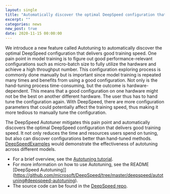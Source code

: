 ```yaml
---
layout: single
title: "Automatically discover the optimal DeepSpeed configuration that delivers good training speed"
excerpt: ""
categories: news
new_post: true
date: 2020-11-15 00:00:00
---
```


We introduce a new feature called Autotuning to automatically discover the optimal DeepSpeed configuration that delivers good training speed. One pain point in model training is to figure out good performance-relevant configurations such as micro-batch size to fully utilize the hardware and achieve a high throughput number. This configuration exploring process is commonly done manually but is important since model training is repeated many times and benefits from using a good configuration. Not only is the hand-tuning process time-consuming, but the outcome is hardware-dependent. This means that a good configuration on one hardware might not be the best on another different hardware. The user thus has to hand tune the configuration again. With DeepSpeed, there are more configuration parameters that could potentially affect the training speed, thus making it more tedious to manually tune the configuration.

The DeepSpeed Autotuner mitigates this pain point and automatically discovers the optimal DeepSpeed configuration that delivers good training speed. It not only reduces the time and resources users spend on tuning, but also can discover configurations better than hand-tuned methods. [DeepSpeedExamples](https://github.com/microsoft/DeepSpeedExamples/tree/master/autotuning) would demonstrate the effectiveness of autotuning across different models.

* For a brief overview, see the [Autotuning tutorial](https://www.deepspeed.ai/tutorials/autotuning/).
* For more information on how to use Autotuning, see the README [DeepSpeed Autotuning]](https://github.com/microsoft/DeepSpeed/tree/master/deepspeed/autotuning#deepspeed-autotuning).
* The source code can be found in the [DeepSpeed repo](https://github.com/microsoft/deepspeed).
